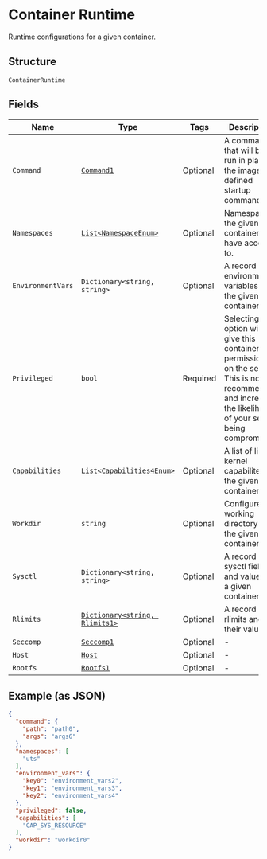 
# Container Runtime

Runtime configurations for a given container.

## Structure

`ContainerRuntime`

## Fields

| Name | Type | Tags | Description |
|  --- | --- | --- | --- |
| `Command` | [`Command1`](../../doc/models/command-1.md) | Optional | A command that will be run in place of the images defined startup command. |
| `Namespaces` | [`List<NamespaceEnum>`](../../doc/models/namespace-enum.md) | Optional | Namespaces the given container will have access to. |
| `EnvironmentVars` | `Dictionary<string, string>` | Optional | A record of environment variables for the given container. |
| `Privileged` | `bool` | Required | Selecting this option will give this container full permissions on the server. This is not recommended and increases the likelihood of your server being compromised. |
| `Capabilities` | [`List<Capabilities4Enum>`](../../doc/models/capabilities-4-enum.md) | Optional | A list of linux kernel capabilites for the given container. |
| `Workdir` | `string` | Optional | Configure the working directory for the given container. |
| `Sysctl` | `Dictionary<string, string>` | Optional | A record of sysctl fields and values for a given container. |
| `Rlimits` | [`Dictionary<string, Rlimits1>`](../../doc/models/rlimits-1.md) | Optional | A record of rlimits and their values. |
| `Seccomp` | [`Seccomp1`](../../doc/models/seccomp-1.md) | Optional | - |
| `Host` | [`Host`](../../doc/models/host.md) | Optional | - |
| `Rootfs` | [`Rootfs1`](../../doc/models/rootfs-1.md) | Optional | - |

## Example (as JSON)

```json
{
  "command": {
    "path": "path0",
    "args": "args6"
  },
  "namespaces": [
    "uts"
  ],
  "environment_vars": {
    "key0": "environment_vars2",
    "key1": "environment_vars3",
    "key2": "environment_vars4"
  },
  "privileged": false,
  "capabilities": [
    "CAP_SYS_RESOURCE"
  ],
  "workdir": "workdir0"
}
```

